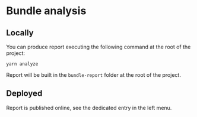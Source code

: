 # Bundle analysis

## Locally

You can produce report executing the following command at the root of the project:

```
yarn analyze
```

Report will be built in the `bundle-report` folder at the root of the project.

## Deployed

Report is published online, see the dedicated entry in the left menu.
